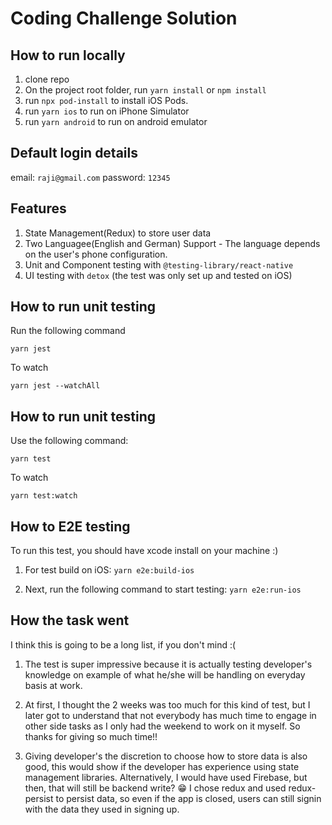 # Coding Challenge Solution

## How to run locally

1. clone repo
2. On the project root folder, run `yarn install` or `npm install`
3. run `npx pod-install` to install iOS Pods.
4. run `yarn ios` to run on iPhone Simulator
5. run `yarn android` to run on android emulator

## Default login details

email: `raji@gmail.com`
password: `12345`

## Features

1. State Management(Redux) to store user data
2. Two Languagee(English and German) Support - The language depends on the user's phone configuration.
3. Unit and Component testing with `@testing-library/react-native`
4. UI testing with `detox` (the test was only set up and tested on iOS)

## How to run unit testing

Run the following command

`yarn jest`

To watch

`yarn jest --watchAll`

## How to run unit testing

Use the following command:

`yarn test`

To watch

`yarn test:watch`

## How to E2E testing

To run this test, you should have xcode install on your machine :)

1. For test build on iOS:
   `yarn e2e:build-ios`

2. Next, run the following command to start testing:
   `yarn e2e:run-ios`

## How the task went

I think this is going to be a long list, if you don't mind :(

1. The test is super impressive because it is actually testing developer's knowledge on example of what he/she will be handling on everyday basis at work.

2. At first, I thought the 2 weeks was too much for this kind of test, but I later got to understand that not everybody has much time to engage in other side tasks as I only had the weekend to work on it myself.
   So thanks for giving so much time!!

3. Giving developer's the discretion to choose how to store data is also good, this would show if the developer has experience using state management libraries.
   Alternatively, I would have used Firebase, but then, that will still be backend write? 😁
   I chose redux and used redux-persist to persist data, so even if the app is closed, users can still signin with the data they used in signing up.
